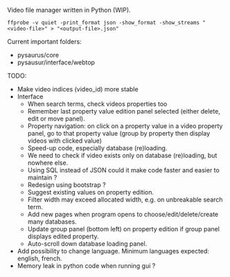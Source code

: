 Video file manager written in Python (WIP).


```
ffprobe -v quiet -print_format json -show_format -show_streams "<video-file>" > "<output-file>.json"
```

Current important folders:
- pysaurus/core
- pysausur/interface/webtop


TODO:
- Make video indices (video_id) more stable
- Interface
  - When search terms, check videos properties too
  - Remember last property value edition panel selected (either delete, edit or move panel).
  - Property navigation: on click on a property value in a video property panel, go to that property value (group by property then display videos with clicked value)
  - Speed-up code, especially database (re)loading.
  - We need to check if video exists only on database (re)loading, but nowhere else.
  - Using SQL instead of JSON could it make code faster and easier to maintain ?
  - Redesign using bootstrap ?
  - Suggest existing values on property edition.
  - Filter width may exceed allocated width, e.g. on unbreakable search term.
  - Add new pages when program opens to choose/edit/delete/create many databases.
  - Update group panel (bottom left) on property edition if group panel displays edited property.
  - Auto-scroll down database loading panel.
- Add possibility to change language. Minimum languages expected: english, french.
- Memory leak in python code when running gui ?
